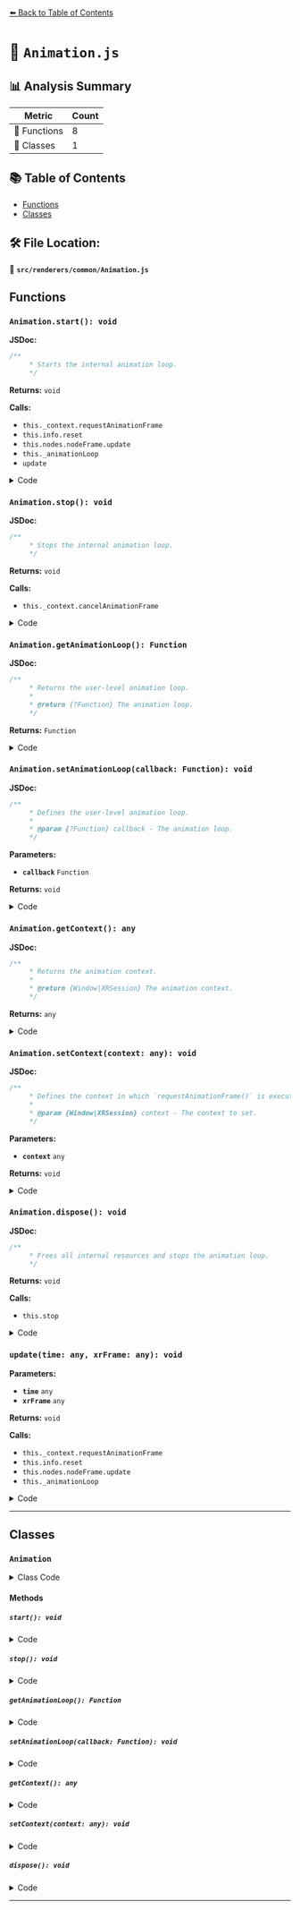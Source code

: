 [⬅️ Back to Table of Contents](../../../index.md)

# 📄 `Animation.js`

## 📊 Analysis Summary

| Metric | Count |
|--------|-------|
| 🔧 Functions | 8 |
| 🧱 Classes | 1 |

## 📚 Table of Contents

- [Functions](#functions)
- [Classes](#classes)

## 🛠️ File Location:
📂 **`src/renderers/common/Animation.js`**

## Functions

### `Animation.start(): void`

**JSDoc:**
```typescript
/**
	 * Starts the internal animation loop.
	 */
```

**Returns:** `void`

**Calls:**

- `this._context.requestAnimationFrame`
- `this.info.reset`
- `this.nodes.nodeFrame.update`
- `this._animationLoop`
- `update`

<details><summary>Code</summary>

```typescript
start() {

		const update = ( time, xrFrame ) => {

			this._requestId = this._context.requestAnimationFrame( update );

			if ( this.info.autoReset === true ) this.info.reset();

			this.nodes.nodeFrame.update();

			this.info.frame = this.nodes.nodeFrame.frameId;

			if ( this._animationLoop !== null ) this._animationLoop( time, xrFrame );

		};

		update();

	}
```
</details>

### `Animation.stop(): void`

**JSDoc:**
```typescript
/**
	 * Stops the internal animation loop.
	 */
```

**Returns:** `void`

**Calls:**

- `this._context.cancelAnimationFrame`

<details><summary>Code</summary>

```typescript
stop() {

		this._context.cancelAnimationFrame( this._requestId );

		this._requestId = null;

	}
```
</details>

### `Animation.getAnimationLoop(): Function`

**JSDoc:**
```typescript
/**
	 * Returns the user-level animation loop.
	 *
	 * @return {?Function} The animation loop.
	 */
```

**Returns:** `Function`

<details><summary>Code</summary>

```typescript
getAnimationLoop() {

		return this._animationLoop;

	}
```
</details>

### `Animation.setAnimationLoop(callback: Function): void`

**JSDoc:**
```typescript
/**
	 * Defines the user-level animation loop.
	 *
	 * @param {?Function} callback - The animation loop.
	 */
```

**Parameters:**

- **`callback`** `Function`

**Returns:** `void`

<details><summary>Code</summary>

```typescript
setAnimationLoop( callback ) {

		this._animationLoop = callback;

	}
```
</details>

### `Animation.getContext(): any`

**JSDoc:**
```typescript
/**
	 * Returns the animation context.
	 *
	 * @return {Window|XRSession} The animation context.
	 */
```

**Returns:** `any`

<details><summary>Code</summary>

```typescript
getContext() {

		return this._context;

	}
```
</details>

### `Animation.setContext(context: any): void`

**JSDoc:**
```typescript
/**
	 * Defines the context in which `requestAnimationFrame()` is executed.
	 *
	 * @param {Window|XRSession} context - The context to set.
	 */
```

**Parameters:**

- **`context`** `any`

**Returns:** `void`

<details><summary>Code</summary>

```typescript
setContext( context ) {

		this._context = context;

	}
```
</details>

### `Animation.dispose(): void`

**JSDoc:**
```typescript
/**
	 * Frees all internal resources and stops the animation loop.
	 */
```

**Returns:** `void`

**Calls:**

- `this.stop`

<details><summary>Code</summary>

```typescript
dispose() {

		this.stop();

	}
```
</details>

### `update(time: any, xrFrame: any): void`

**Parameters:**

- **`time`** `any`
- **`xrFrame`** `any`

**Returns:** `void`

**Calls:**

- `this._context.requestAnimationFrame`
- `this.info.reset`
- `this.nodes.nodeFrame.update`
- `this._animationLoop`

<details><summary>Code</summary>

```typescript
( time, xrFrame ) => {

			this._requestId = this._context.requestAnimationFrame( update );

			if ( this.info.autoReset === true ) this.info.reset();

			this.nodes.nodeFrame.update();

			this.info.frame = this.nodes.nodeFrame.frameId;

			if ( this._animationLoop !== null ) this._animationLoop( time, xrFrame );

		}
```
</details>


---

## Classes

### `Animation`

<details><summary>Class Code</summary>

```ts
class Animation {

	/**
	 * Constructs a new animation loop management component.
	 *
	 * @param {Nodes} nodes - Renderer component for managing nodes related logic.
	 * @param {Info} info - Renderer component for managing metrics and monitoring data.
	 */
	constructor( nodes, info ) {

		/**
		 * Renderer component for managing nodes related logic.
		 *
		 * @type {Nodes}
		 */
		this.nodes = nodes;

		/**
		 * Renderer component for managing metrics and monitoring data.
		 *
		 * @type {Info}
		 */
		this.info = info;

		/**
		 * A reference to the context from `requestAnimationFrame()` can
		 * be called (usually `window`).
		 *
		 * @type {?(Window|XRSession)}
		 */
		this._context = typeof self !== 'undefined' ? self : null;

		/**
		 * The user-defined animation loop.
		 *
		 * @type {?Function}
		 * @default null
		 */
		this._animationLoop = null;

		/**
		 * The requestId which is returned from the `requestAnimationFrame()` call.
		 * Can be used to cancel the stop the animation loop.
		 *
		 * @type {?number}
		 * @default null
		 */
		this._requestId = null;

	}

	/**
	 * Starts the internal animation loop.
	 */
	start() {

		const update = ( time, xrFrame ) => {

			this._requestId = this._context.requestAnimationFrame( update );

			if ( this.info.autoReset === true ) this.info.reset();

			this.nodes.nodeFrame.update();

			this.info.frame = this.nodes.nodeFrame.frameId;

			if ( this._animationLoop !== null ) this._animationLoop( time, xrFrame );

		};

		update();

	}

	/**
	 * Stops the internal animation loop.
	 */
	stop() {

		this._context.cancelAnimationFrame( this._requestId );

		this._requestId = null;

	}

	/**
	 * Returns the user-level animation loop.
	 *
	 * @return {?Function} The animation loop.
	 */
	getAnimationLoop() {

		return this._animationLoop;

	}

	/**
	 * Defines the user-level animation loop.
	 *
	 * @param {?Function} callback - The animation loop.
	 */
	setAnimationLoop( callback ) {

		this._animationLoop = callback;

	}

	/**
	 * Returns the animation context.
	 *
	 * @return {Window|XRSession} The animation context.
	 */
	getContext() {

		return this._context;

	}

	/**
	 * Defines the context in which `requestAnimationFrame()` is executed.
	 *
	 * @param {Window|XRSession} context - The context to set.
	 */
	setContext( context ) {

		this._context = context;

	}

	/**
	 * Frees all internal resources and stops the animation loop.
	 */
	dispose() {

		this.stop();

	}

}
```
</details>

#### Methods

##### `start(): void`

<details><summary>Code</summary>

```ts
start() {

		const update = ( time, xrFrame ) => {

			this._requestId = this._context.requestAnimationFrame( update );

			if ( this.info.autoReset === true ) this.info.reset();

			this.nodes.nodeFrame.update();

			this.info.frame = this.nodes.nodeFrame.frameId;

			if ( this._animationLoop !== null ) this._animationLoop( time, xrFrame );

		};

		update();

	}
```
</details>

##### `stop(): void`

<details><summary>Code</summary>

```ts
stop() {

		this._context.cancelAnimationFrame( this._requestId );

		this._requestId = null;

	}
```
</details>

##### `getAnimationLoop(): Function`

<details><summary>Code</summary>

```ts
getAnimationLoop() {

		return this._animationLoop;

	}
```
</details>

##### `setAnimationLoop(callback: Function): void`

<details><summary>Code</summary>

```ts
setAnimationLoop( callback ) {

		this._animationLoop = callback;

	}
```
</details>

##### `getContext(): any`

<details><summary>Code</summary>

```ts
getContext() {

		return this._context;

	}
```
</details>

##### `setContext(context: any): void`

<details><summary>Code</summary>

```ts
setContext( context ) {

		this._context = context;

	}
```
</details>

##### `dispose(): void`

<details><summary>Code</summary>

```ts
dispose() {

		this.stop();

	}
```
</details>


---